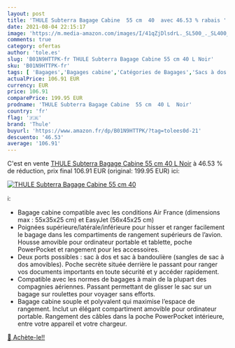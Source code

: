 ```yaml
---
layout: post
title: 'THULE Subterra Bagage Cabine  55 cm  40  avec 46.53 % rabais '
date: 2021-08-04 22:15:17
image: 'https://m.media-amazon.com/images/I/41qZjDlsdrL._SL500_._SL400_.jpg'
comments: true
category: ofertas
author: 'tole.es'
slug: 'B01N9HTTPK-fr THULE Subterra Bagage Cabine 55 cm 40 L Noir'
sku: 'B01N9HTTPK-fr'
tags: [ 'Bagages','Bagages cabine','Catégories de Bagages','Sacs à dos','Sacs à dos loisir','Valises et sacs de voyage','thule', ]
actualPrice: 106.91 EUR
currency: EUR
price: 106.91
comparePrice: 199.95 EUR
prodname: 'THULE Subterra Bagage Cabine  55 cm  40 L  Noir'
country: 'fr'
flag: '🇫🇷'
brand: 'Thule'
buyurl: 'https://www.amazon.fr/dp/B01N9HTTPK/?tag=tolees0d-21'
descuento: '46.53'
average: '106.91'
---
```


C'est en vente [THULE Subterra Bagage Cabine  55 cm  40 L  Noir](https://www.amazon.fr/dp/B01N9HTTPK/?tag=tolees0d-21)  à  46.53 % de réduction, prix final  106.91 EUR (original: 199.95 EUR) ici:

[![THULE Subterra Bagage Cabine  55 cm  40 ](https://m.media-amazon.com/images/I/41qZjDlsdrL._SL500_._SL400_.jpg)](https://www.amazon.fr/dp/B01N9HTTPK/?tag=tolees0d-21)

ℹ️:

- Bagage cabine compatible avec les conditions Air France (dimensions max : 55x35x25 cm) et EasyJet (56x45x25 cm)
- Poignées supérieure/latérale/inférieure pour hisser et ranger facilement le bagage dans les compartiments de rangement supérieurs de l’avion. Housse amovible pour ordinateur portable et tablette, poche PowerPocket et rangement pour les accessoires.
- Deux ports possibles : sac à dos et sac à bandoulière (sangles de sac à dos amovibles). Poche secrète située derrière le passant pour ranger vos documents importants en toute sécurité et y accéder rapidement.
- Compatible avec les normes de bagages à main de la plupart des compagnies aériennes. Passant permettant de glisser le sac sur un bagage sur roulettes pour voyager sans efforts.
- Bagage cabine souple et polyvalent qui maximise l’espace de rangement. Inclut un élégant compartiment amovible pour ordinateur portable. Rangement des câbles dans la poche PowerPocket intérieure, entre votre appareil et votre chargeur.

[🛒 Achète-le!!](https://www.amazon.fr/dp/B01N9HTTPK/?tag=tolees0d-21)
